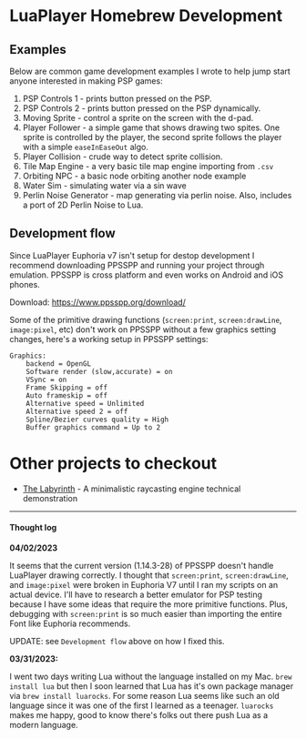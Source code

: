 # LuaPlayer Homebrew Development

## Examples

Below are common game development examples I wrote to help jump start anyone interested in making PSP games:

1. PSP Controls 1 - prints button pressed on the PSP.
2. PSP Controls 2 - prints button pressed on the PSP dynamically.
3. Moving Sprite - control a sprite on the screen with the d-pad.
4. Player Follower - a simple game that shows drawing two spites. One sprite is controlled by the player, the second sprite follows the player with a simple `easeInEaseOut` algo.
5. Player Collision - crude way to detect sprite collision.
6. Tile Map Engine - a very basic tile map engine importing from `.csv`
7. Orbiting NPC - a basic node orbiting another node example
8. Water Sim - simulating water via a sin wave
9. Perlin Noise Generator - map generating via perlin noise. Also, includes a port of 2D Perlin Noise to Lua.

## Development flow

Since LuaPlayer Euphoria v7 isn't setup for destop development I recommend downloading PPSSPP and running your project through emulation. PPSSPP is cross platform and even works on Android and iOS phones.

Download: https://www.ppsspp.org/download/

Some of the primitive drawing functions (`screen:print`, `screen:drawLine`, `image:pixel`, etc) don't work on PPSSPP without a few graphics setting changes, here's a working setup in PPSSPP settings:

```
Graphics:
	backend = OpenGL
	Software render (slow,accurate) = on
	VSync = on
	Frame Skipping = off
	Auto frameskip = off
	Alternative speed = Unlimited
	Alternative speed 2 = off
	Spline/Bezier curves quality = High
	Buffer graphics command = Up to 2
```




# Other projects to checkout

- [The Labyrinth](https://github.com/Yonaba/the-labyrinth/tree/4f44523ee48362b537ca74e413f6a5cda7c41f6a) - A minimalistic raycasting engine technical demonstration

-----

#### Thought log


**04/02/2023**

It seems that the current version (1.14.3-28) of PPSSPP doesn't handle LuaPlayer drawing correctly. I thought that `screen:print`, `screen:drawLine`, and `image:pixel` were broken in Euphoria V7 until I ran my scripts on an actual device. I'll have to research a better emulator for PSP testing because I have some ideas that require the more primitive functions. Plus, debugging with `screen:print` is so much easier than importing the entire Font like Euphoria recommends.

UPDATE: see `Development flow` above on how I fixed this.


**03/31/2023:**

I went two days writing Lua without the language installed on my Mac. `brew install lua` but then I soon learned that Lua has it's own package manager via `brew install luarocks`. For some reason Lua seems like such an old language since it was one of the first I learned as a teenager. `luarocks` makes me happy, good to know there's folks out there push Lua as a modern language.

